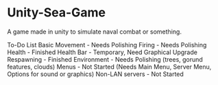 # Unity-Sea-Game
A game made in unity to simulate naval combat or something.

To-Do List
Basic Movement - Needs Polishing
Firing - Needs Polishing
Health - Finished
Health Bar - Temporary, Need Graphical Upgrade
Respawning - Finished
Environment - Needs Polishing (trees, gorund features, clouds)
Menus - Not Started (Needs Main Menu, Server Menu, Options for sound or graphics)
Non-LAN servers - Not Started
